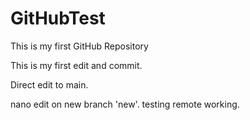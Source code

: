 # GitHubTest
This is my first GitHub Repository

This is my first edit and commit.

Direct edit to main.

nano edit on new branch 'new'. testing remote working.
